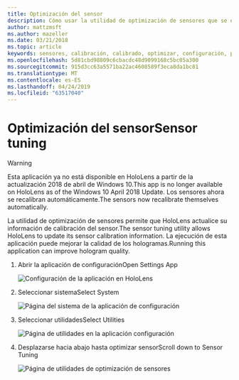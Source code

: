 ```yaml
---
title: Optimización del sensor
description: Cómo usar la utilidad de optimización de sensores que se encuentra en la configuración de HoloLens.
author: mattzmsft
ms.author: mazeller
ms.date: 03/21/2018
ms.topic: article
keywords: sensores, calibración, calibrado, optimizar, configuración, procedimientos
ms.openlocfilehash: 5d81cbd98809c6cbacdc48d9099168c5bc05a300
ms.sourcegitcommit: 915d3cc63a5571ba22ac4608589f3eca8da1bc81
ms.translationtype: MT
ms.contentlocale: es-ES
ms.lasthandoff: 04/24/2019
ms.locfileid: "63517040"
---
```

# <a name="sensor-tuning"></a><span data-ttu-id="0e3db-104">Optimización del sensor</span><span class="sxs-lookup"><span data-stu-id="0e3db-104">Sensor tuning</span></span>

>[!WARNING]
><span data-ttu-id="0e3db-105">Esta aplicación ya no está disponible en HoloLens a partir de la actualización 2018 de abril de Windows 10.</span><span class="sxs-lookup"><span data-stu-id="0e3db-105">This app is no longer available on HoloLens as of the Windows 10 April 2018 Update.</span></span> <span data-ttu-id="0e3db-106">Los sensores ahora se recalibran automáticamente.</span><span class="sxs-lookup"><span data-stu-id="0e3db-106">The sensors now recalibrate themselves automatically.</span></span> 

<span data-ttu-id="0e3db-107">La utilidad de optimización de sensores permite que HoloLens actualice su información de calibración del sensor.</span><span class="sxs-lookup"><span data-stu-id="0e3db-107">The sensor tuning utility allows HoloLens to update its sensor calibration information.</span></span> <span data-ttu-id="0e3db-108">La ejecución de esta aplicación puede mejorar la calidad de los hologramas.</span><span class="sxs-lookup"><span data-stu-id="0e3db-108">Running this application can improve hologram quality.</span></span>

1. <span data-ttu-id="0e3db-109">Abrir la aplicación de configuración</span><span class="sxs-lookup"><span data-stu-id="0e3db-109">Open Settings App</span></span>

   ![Configuración de la aplicación en HoloLens](images/settingssensortuning-500px.png)
  
2. <span data-ttu-id="0e3db-111">Seleccionar sistema</span><span class="sxs-lookup"><span data-stu-id="0e3db-111">Select System</span></span>

   ![Página del sistema de la aplicación de configuración](images/systemsensortuning-500px.png)
  
3. <span data-ttu-id="0e3db-113">Seleccionar utilidades</span><span class="sxs-lookup"><span data-stu-id="0e3db-113">Select Utilities</span></span>

   ![Página de utilidades en la aplicación configuración](images/utilitiessensortuning-500px.png)
  
4. <span data-ttu-id="0e3db-115">Desplazarse hacia abajo hasta optimizar sensor</span><span class="sxs-lookup"><span data-stu-id="0e3db-115">Scroll down to Sensor Tuning</span></span>

   ![Página de utilidades de optimización de sensores](images/sensortuningsettingsapp-500px.png)
